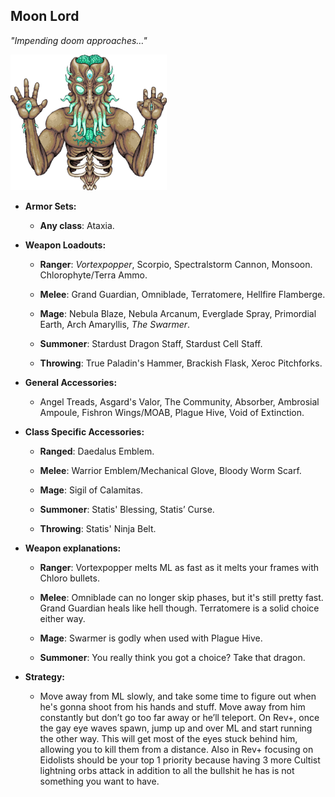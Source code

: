 ## Moon Lord

*"Impending doom approaches…"*

![image alt text](../public/BMbpD6rCZ1qoniF20u7H2A_img_59.png)

* **Armor Sets:**

    * **Any class**: Ataxia.

* **Weapon Loadouts:**

    * **Ranger**: *Vortexpopper*, Scorpio, Spectralstorm Cannon, Monsoon. Chlorophyte/Terra Ammo.

    * **Melee**: Grand Guardian, Omniblade, Terratomere, Hellfire Flamberge.

    * **Mage**: Nebula Blaze, Nebula Arcanum, Everglade Spray, Primordial Earth, Arch Amaryllis, *The Swarmer*.

    * **Summoner**: Stardust Dragon Staff, Stardust Cell Staff.

    * **Throwing**: True Paladin's Hammer, Brackish Flask, Xeroc Pitchforks.	

* **General Accessories:**

    * Angel Treads, Asgard's Valor, The Community, Absorber, Ambrosial Ampoule, Fishron Wings/MOAB, Plague Hive, Void of Extinction.

* **Class Specific Accessories:**

    * **Ranged**: Daedalus Emblem.

    * **Melee**: Warrior Emblem/Mechanical Glove, Bloody Worm Scarf.

    * **Mage**: Sigil of Calamitas.

    * **Summoner**: Statis' Blessing, Statis’ Curse.

    * **Throwing**: Statis' Ninja Belt.

* **Weapon explanations:**

    * **Ranger**: Vortexpopper melts ML as fast as it melts your frames with Chloro bullets.

    * **Melee**: Omniblade can no longer skip phases, but it's still pretty fast. Grand Guardian heals like hell though. Terratomere is a solid choice either way.

    * **Mage**: Swarmer is godly when used with Plague Hive.

    * **Summoner**: You really think you got a choice? Take that dragon.

* **Strategy:**

    * Move away from ML slowly, and take some time to figure out when he's gonna shoot from his hands and stuff. Move away from him constantly but don’t go too far away or he’ll teleport. On Rev+, once the gay eye waves spawn, jump up and over ML and start running the other way. This will get most of the eyes stuck behind him, allowing you to kill them from a distance. Also in Rev+ focusing on Eidolists should be your top 1 priority because having 3 more Cultist lightning orbs attack in addition to all the bullshit he has is not something you want to have.
